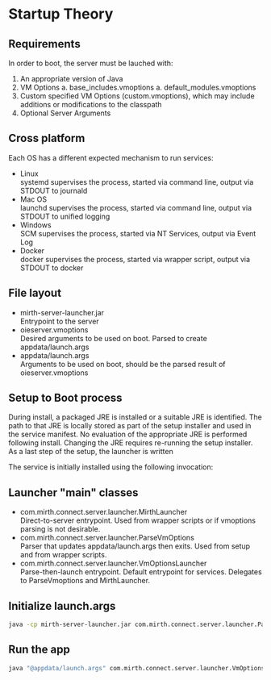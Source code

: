 # Startup Theory

## Requirements

In order to boot, the server must be lauched with:

1. An appropriate version of Java
1. VM Options
  a. base_includes.vmoptions
  a. default_modules.vmoptions
1. Custom specified VM Options (custom.vmoptions), which may include additions or modifications to the classpath
1. Optional Server Arguments

## Cross platform

Each OS has a different expected mechanism to run services:

- Linux<br>systemd supervises the process, started via command line, output via STDOUT to journald
- Mac OS<br>launchd supervises the process, started via command line, output via STDOUT to unified logging
- Windows<br>SCM supervises the process, started via NT Services, output via Event Log
- Docker<br>docker supervises the process, started via wrapper script, output via STDOUT to docker

## File layout

- mirth-server-launcher.jar<br>Entrypoint to the server
- oieserver.vmoptions<br>Desired arguments to be used on boot.  Parsed to create appdata/launch.args
- appdata/launch.args<br>Arguments to be used on boot, should be the parsed result of oieserver.vmoptions

## Setup to Boot process

During install, a packaged JRE is installed or a suitable JRE is identified.  The path to that JRE is locally
stored as part of the setup installer and used in the service manifest.  No evaluation of the appropriate JRE
is performed following install.  Changing the JRE requires re-running the setup installer.  As a last step of
the setup, the launcher is written 

The service is initially installed using the following invocation:

## Launcher "main" classes

- com.mirth.connect.server.launcher.MirthLauncher<br>Direct-to-server entrypoint.  Used from wrapper scripts
  or if vmoptions parsing is not desirable.
- com.mirth.connect.server.launcher.ParseVmOptions<br>Parser that updates appdata/launch.args then exits.
  Used from setup and from wrapper scripts.
- com.mirth.connect.server.launcher.VmOptionsLauncher<br>Parse-then-launch entrypoint.  Default entrypoint 
  for services.  Delegates to ParseVmoptions and MirthLauncher.

## Initialize launch.args

```bash
java -cp mirth-server-launcher.jar com.mirth.connect.server.launcher.ParseVmOptions
```

## Run the app

```bash
java "@appdata/launch.args" com.mirth.connect.server.launcher.VmOptionsLauncher
```
